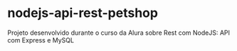 # nodejs-api-rest-petshop
Projeto desenvolvido durante o curso da Alura sobre Rest com NodeJS: API com Express e MySQL

